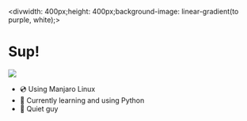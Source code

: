<divwidth: 400px;height: 400px;background-image: linear-gradient(to purple, white);><h1>Sup!</h1></div>
<img src=https://c.tenor.com/YFH8r7l0IX0AAAAd/walter-white-falling.gif>
<ul>
<li>💿 Using Manjaro Linux</li>
<li>🐍 Currently learning and using Python</li>
<li>🤫 Quiet guy</li>
</ul>

<!---
Vaisaz/Vaisaz is a ✨ special ✨ repository because its `README.md` (this file) appears on your GitHub profile.
You can click the Preview link to take a look at your changes.
--->
